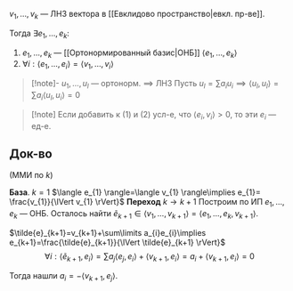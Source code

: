 $v_{1}, \dots, v_{k}$ — ЛНЗ вектора в [[Евклидово пространство|евкл. пр-ве]].

Тогда $\exists e_{1},\dots, e_{k}:$
1. $e_{1},\dots, e_{k}$ — [[Ортонормированный базис|ОНБ]] $\langle e_{1},\dots, e_{k} \rangle$
2. $\forall i: \langle e_{1},\dots, e_{i} \rangle=\langle v_{1},\dots,v_{i} \rangle$
>[!note]- $u_{1},\dots, u_{l}$ — ортонорм. $\implies$ ЛНЗ
>Пусть $u_{l}=\sum\limits a_{i}u_{i}\implies \langle u_{l}, u_{l} \rangle=\sum\limits a_{i}\langle u_{l}, u_{i} \rangle=0$

>[!note] Если добавить к (1) и (2) усл-е, что $\langle e_{i},v_{i} \rangle>0$, то эти $e_{i}$ — ед-е.
## Док-во

(ММИ по $k$)

**База**. $k=1$ $\langle e_{1} \rangle=\langle v_{1} \rangle\implies e_{1}= \frac{v_{1}}{\lVert v_{1} \rVert}$
**Переход** $k\to k+1$
Построим по ИП $e_{1},\dots,e_{k}$ — ОНБ. Осталось найти $\tilde{e}_{k+1} \in \langle v_{1},\dots,v_{k+1} \rangle=\langle e_{1},\dots, e_{k},v_{k+1} \rangle$.

$\tilde{e}_{k+1}=v_{k+1}+\sum\limits a_{i}e_{i}\implies e_{k+1}=\frac{\tilde{e}_{k+1}}{\lVert \tilde{e}_{k+1} \rVert}$
$$
\forall i: \langle \tilde{e}_{k+1},e_{i} \rangle=\sum\limits a_{j}\langle e_{j}, e_{i} \rangle  +\langle v_{k+1}, e_{i}\rangle = a_{i}+\langle v_{k+1},e_{i} \rangle =0
$$

Тогда нашли $a_{i}=-\langle v_{k+1},e_{j} \rangle$.